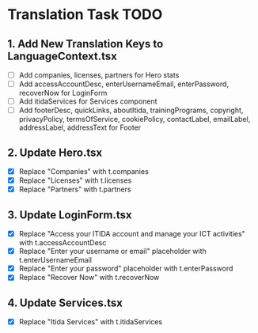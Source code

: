 # Translation Task TODO

## 1. Add New Translation Keys to LanguageContext.tsx
- [ ] Add companies, licenses, partners for Hero stats
- [ ] Add accessAccountDesc, enterUsernameEmail, enterPassword, recoverNow for LoginForm
- [ ] Add itidaServices for Services component
- [ ] Add footerDesc, quickLinks, aboutItida, trainingPrograms, copyright, privacyPolicy, termsOfService, cookiePolicy, contactLabel, emailLabel, addressLabel, addressText for Footer

## 2. Update Hero.tsx
- [x] Replace "Companies" with t.companies
- [x] Replace "Licenses" with t.licenses
- [x] Replace "Partners" with t.partners

## 3. Update LoginForm.tsx
- [x] Replace "Access your ITIDA account and manage your ICT activities" with t.accessAccountDesc
- [x] Replace "Enter your username or email" placeholder with t.enterUsernameEmail
- [x] Replace "Enter your password" placeholder with t.enterPassword
- [x] Replace "Recover Now" with t.recoverNow

## 4. Update Services.tsx
- [x] Replace "Itida Services" with t.itidaServices

## 5. Update Footer.tsx
- [ ] Replace description paragraph with t.footerDesc
- [ ] Replace "Quick Links" with t.quickLinks
- [ ] Replace "Home" with t.home
- [ ] Replace "About ITIDA" with t.aboutItida
- [ ] Replace "Services" with t.services
- [ ] Replace "Contact" with t.contact
- [ ] Replace "Licensing" with t.licensing
- [ ] Replace "Innovation Support" with t.innovationSupport
- [ ] Replace "Digital Ecosystem" with t.digitalEcosystem
- [ ] Replace "Training Programs" with t.trainingPrograms
- [ ] Replace copyright text with t.copyright
- [ ] Replace "Privacy Policy" with t.privacyPolicy
- [ ] Replace "Terms of Service" with t.termsOfService
- [ ] Replace "Cookie Policy" with t.cookiePolicy
- [ ] Replace "Contact:" with t.contactLabel
- [ ] Replace "Email:" with t.emailLabel
- [ ] Replace "Address:" with t.addressLabel
- [ ] Replace address text with t.addressText

## 6. Testing
- [ ] Run the app and check if all texts are translated correctly in both languages
